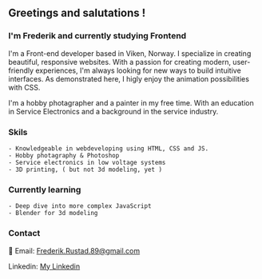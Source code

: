 ## Greetings and salutations !

### I'm Frederik and currently studying Frontend

I'm a Front-end developer based in Viken, Norway.
I specialize in creating beautiful, responsive websites.
With a passion for creating modern, user-friendly experiences,
I'm always looking for new ways to build intuitive interfaces.
As demonstrated here, I higly enjoy the animation possibilities with CSS.

I'm a hobby photagrapher and a painter in my free time.
With an education in Service Electronics and a background in the service industry.

### Skils
```
- Knowledgeable in webdeveloping using HTML, CSS and JS.
- Hobby photagraphy & Photoshop
- Service electronics in low voltage systems
- 3D printing, ( but not 3d modeling, yet ) 
```

### Currently learning
```
- Deep dive into more complex JavaScript
- Blender for 3d modeling
```

### Contact

📧 Email: [Frederik.Rustad.89@gmail.com](Frederik.Rustad.89@gmail.com)

Linkedin: [My Linkedin](https://www.linkedin.com/in/frederik-rustad-119a48306/)

